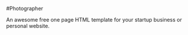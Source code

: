 #Photographer

An awesome free one page HTML template for your startup business or personal website.
